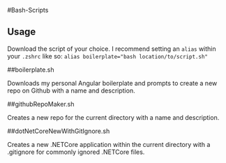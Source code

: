 #Bash-Scripts

## Usage

Download the script of your choice. I recommend setting an `alias` within your `.zshrc` like so: `alias boilerplate="bash location/to/script.sh"`

##boilerplate.sh

Downloads my personal Angular boilerplate and prompts to create a new repo on Github with a name and description.

##githubRepoMaker.sh

Creates a new repo for the current directory with a name and description.

##dotNetCoreNewWithGitIgnore.sh

Creates a new .NETCore application within the current directory with a .gitignore for commonly ignored .NETCore files.
